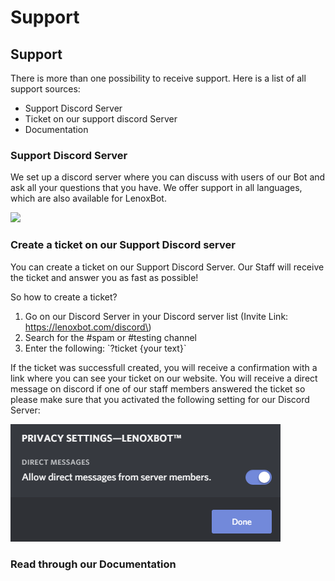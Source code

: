 # Support

## Support

There is more than one possibility to receive support. Here is a list of all support sources:

* Support Discord Server
* Ticket on our support discord Server
* Documentation

### Support Discord Server

We set up a discord server where you can discuss with users of our Bot and ask all your questions that you have. We offer support in all languages, which are also available for LenoxBot.

[![](https://discordapp.com/api/guilds/352896116812939264/embed.png?style=banner3)](https://lenoxbot.com/discord)

### Create a ticket on our Support Discord server

You can create a ticket on our Support Discord Server. Our Staff will receive the ticket and answer you as fast as possible! 

So how to create a ticket?

1. Go on our Discord Server in your Discord server list \(Invite Link: https://lenoxbot.com/discord\)
2. Search for the \#spam or \#testing channel
3. Enter the following: \`?ticket {your text}\`

If the ticket was successfull created, you will receive a confirmation with a link where you can see your ticket on our website. You will receive a direct message on discord if one of our staff members answered the ticket so please make sure that you activated the following setting for our Discord Server:

![Discord server privacy settings](../.gitbook/assets/ptxrwhx.png)

### Read through our Documentation

